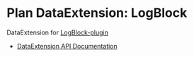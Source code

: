 # Plan DataExtension: LogBlock

DataExtension for [LogBlock-plugin](https://github.com/LogBlock/LogBlock)

- [DataExtension API Documentation](https://github.com/plan-player-analytics/Plan/wiki/APIv5)